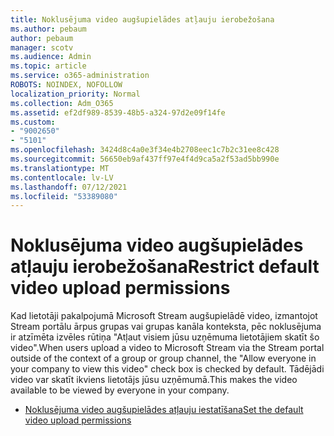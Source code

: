 ```yaml
---
title: Noklusējuma video augšupielādes atļauju ierobežošana
ms.author: pebaum
author: pebaum
manager: scotv
ms.audience: Admin
ms.topic: article
ms.service: o365-administration
ROBOTS: NOINDEX, NOFOLLOW
localization_priority: Normal
ms.collection: Adm_O365
ms.assetid: ef2df989-8539-48b5-a324-97d2e09f14fe
ms.custom:
- "9002650"
- "5101"
ms.openlocfilehash: 3424d8c4a0e3f34e4b2708eec1c7b2c31ee8c428
ms.sourcegitcommit: 56650eb9af437ff97e4f4d9ca5a2f53ad5bb990e
ms.translationtype: MT
ms.contentlocale: lv-LV
ms.lasthandoff: 07/12/2021
ms.locfileid: "53389080"
---
```

# <a name="restrict-default-video-upload-permissions"></a><span data-ttu-id="30132-102">Noklusējuma video augšupielādes atļauju ierobežošana</span><span class="sxs-lookup"><span data-stu-id="30132-102">Restrict default video upload permissions</span></span>

<span data-ttu-id="30132-103">Kad lietotāji pakalpojumā Microsoft Stream augšupielādē video, izmantojot Stream portālu ārpus grupas vai grupas kanāla konteksta, pēc noklusējuma ir atzīmēta izvēles rūtiņa "Atļaut visiem jūsu uzņēmuma lietotājiem skatīt šo video".</span><span class="sxs-lookup"><span data-stu-id="30132-103">When users upload a video to Microsoft Stream via the Stream portal outside of the context of a group or group channel, the "Allow everyone in your company to view this video" check box is checked by default.</span></span> <span data-ttu-id="30132-104">Tādējādi video var skatīt ikviens lietotājs jūsu uzņēmumā.</span><span class="sxs-lookup"><span data-stu-id="30132-104">This makes the video available to be viewed by everyone in your company.</span></span>

- [<span data-ttu-id="30132-105">Noklusējuma video augšupielādes atļauju iestatīšana</span><span class="sxs-lookup"><span data-stu-id="30132-105">Set the default video upload permissions</span></span>](/stream/default-video-permissions)

